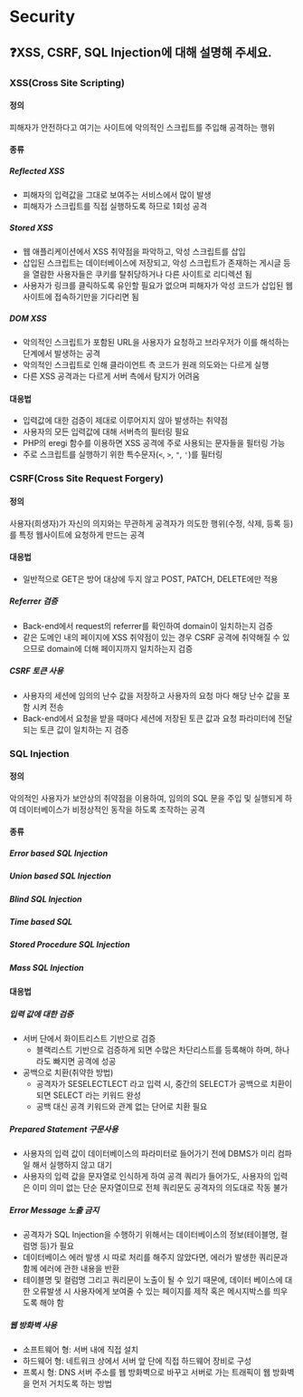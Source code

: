 # Security

## ❓XSS, CSRF, SQL Injection에 대해 설명해 주세요.

### XSS(Cross Site Scripting)

#### 정의

피해자가 안전하다고 여기는 사이트에 악의적인 스크립트를 주입해 공격하는 행위

#### 종류

##### Reflected XSS

- 피해자의 입력값을 그대로 보여주는 서비스에서 많이 발생
- 피해자가 스크립트를 직접 실행하도록 하므로 1회성 공격

##### Stored XSS

- 웹 애플리케이션에서 XSS 취약점을 파악하고, 악성 스크립트를 삽입
- 삽입된 스크립트는 데이터베이스에 저장되고, 악성 스크립트가 존재하는 게시글 등을 열람한 사용자들은 쿠키를 탈취당하거나 다른 사이트로 리디렉션 됨
- 사용자가 링크를 클릭하도록 유인할 필요가 없으며 피해자가 악성 코드가 삽입된 웹사이트에 접속하기만을 기다리면 됨

##### DOM XSS

- 악의적인 스크립트가 포함된 URL을 사용자가 요청하고 브라우저가 이를 해석하는 단계에서 발생하는 공격
- 악의적인 스크립트로 인해 클라이언트 측 코드가 원래 의도와는 다르게 실행
- 다른 XSS 공격과는 다르게 서버 측에서 탐지가 어려움

#### 대응법

- 입력값에 대한 검증이 제대로 이루어지지 않아 발생하는 취약점
- 사용자의 모든 입력값에 대해 서버측의 필터링 필요
- PHP의 eregi 함수를 이용하면 XSS 공격에 주로 사용되는 문자들을 필터링 가능
- 주로 스크립트를 실행하기 위한 특수문자(`<`, `>`, `"`, `'`)를 필터링

### CSRF(Cross Site Request Forgery)

#### 정의

사용자(희생자)가 자신의 의지와는 무관하게 공격자가 의도한 행위(수정, 삭제, 등록 등)를 특정 웹사이트에 요청하게 만드는 공격

#### 대응법

- 일반적으로 GET은 방어 대상에 두지 않고 POST, PATCH, DELETE에만 적용

##### Referrer 검증

- Back-end에서 request의 referrer를 확인하여 domain이 일치하는지 검증
- 같은 도메인 내의 페이지에 XSS 취약점이 있는 경우 CSRF 공격에 취약해질 수 있으므로 domain에 더해 페이지까지 일치하는지 검증

##### CSRF 토큰 사용

- 사용자의 세션에 임의의 난수 값을 저장하고 사용자의 요청 마다 해당 난수 값을 포함 시켜 전송
- Back-end에서 요청을 받을 때마다 세션에 저장된 토큰 값과 요청 파라미터에 전달되는 토큰 값이 일치하는 지 검증

### SQL Injection

#### 정의

악의적인 사용자가 보안상의 취약점을 이용하여, 임의의 SQL 문을 주입 및 실행되게 하여 데이터베이스가 비정상적인 동작을 하도록 조작하는 공격

#### 종류

##### Error based SQL Injection

##### Union based SQL Injection

##### Blind SQL Injection

##### Time based SQL

##### Stored Procedure SQL Injection

##### Mass SQL Injection

#### 대응법

##### 입력 값에 대한 검증

- 서버 단에서 화이트리스트 기반으로 검증
  - 블랙리스트 기반으로 검증하게 되면 수많은 차단리스트를 등록해야 하며, 하나라도 빠지면 공격에 성공
- 공백으로 치환(취약한 방법)
  - 공격자가 SESELECTLECT 라고 입력 시, 중간의 SELECT가 공백으로 치환이 되면 SELECT 라는 키워드 완성
  - 공백 대신 공격 키워드와 관계 없는 단어로 치환 필요

##### Prepared Statement 구문사용

- 사용자의 입력 값이 데이터베이스의 파라미터로 들어가기 전에 DBMS가 미리 컴파일 해서 실행하지 않고 대기
- 사용자의 입력 값을 문자열로 인식하게 하여 공격 쿼리가 들어가도, 사용자의 입력은 이미 의미 없는 단순 문자열이므로 전체 쿼리문도 공격자의 의도대로 작동 불가

##### Error Message 노출 금지

- 공격자가 SQL Injection을 수행하기 위해서는 데이터베이스의 정보(테이블명, 컬럼명 등)가 필요
- 데이터베이스 에러 발생 시 따로 처리를 해주지 않았다면, 에러가 발생한 쿼리문과 함께 에러에 관한 내용을 반환
- 테이블명 및 컬럼명 그리고 쿼리문이 노출이 될 수 있기 때문에, 데이터 베이스에 대한 오류발생 시 사용자에게 보여줄 수 있는 페이지를 제작 혹은 메시지박스를 띄우도록 해야 함

##### 웹 방화벽 사용

- 소프트웨어 형: 서버 내에 직접 설치
- 하드웨어 형: 네트워크 상에서 서버 앞 단에 직접 하드웨어 장비로 구성
- 프록시 형: DNS 서버 주소를 웹 방화벽으로 바꾸고 서버로 가는 트래픽이 웹 방화벽을 먼저 거치도록 하는 방법
